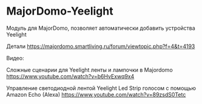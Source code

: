 # MajorDomo-Yeelight
Модуль для MajorDomo, позволяет автоматически добавить устройства Yeelight

Детали https://majordomo.smartliving.ru/forum/viewtopic.php?f=4&t=4193

Видео:

Сложные сценарии для Yeelight ленты и лампочки в Majordomo https://www.youtube.com/watch?v=b6HvExwq9x4

Управление светодиодной лентой Yeelight Led Strip голосом с помощью Amazon Echo (Alexa) https://www.youtube.com/watch?v=89zsdS0Tetc
